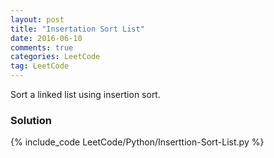 ```yaml
---
layout: post
title: "Insertation Sort List"
date: 2016-06-10
comments: true
categories: LeetCode
tag: LeetCode
---
```


Sort a linked list using insertion sort.

<!--more-->
### Solution
{% include_code LeetCode/Python/Inserttion-Sort-List.py %}
